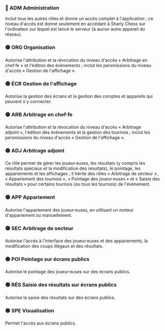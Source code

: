 <!-- Ne pas éditer ce tableau manuellement, utiliser plutôt le script generate_access_levels_doc.py. -->

### 🔴 ADM Administration
Inclut tous les autres rôles et donne un accès complet à l'application ; ce niveau d'accès est donné seulement en accédant à Sharly Chess sur l'ordinateur sur lequel est lancé le serveur (à aucun autre appareil du réseau).

### 🟡 ORG Organisation
Autorise l'attribution et la révocation du niveau d'accès « Arbitrage en chef·fe » et l'édition des évènements ; inclut les persmissions du niveau d'accès « Gestion de l'affichage ».

### 🟡 ÉCR Gestion de l'affichage
Autorise la gestion des écrans et la gestion des comptes et appareils qui peuvent s'y connecter.

### 🟡 ARB Arbitrage en chef·fe
Autorise l'attribution et la révocation du niveau d'accès « Arbitrage adjoint », l'édition des évènements et la gestion des tournois ; inclut les persmissions du niveau d'accès « Gestion de l'affichage ».

### 🟡 ADJ Arbitrage adjoint
Ce rôle permet de gérer les joueur·euses, les résultats (y compris les résultats spéciaux et la modification des résultats), le pointage, les appariements et les affichages ; il hérite des rôles « Arbitrage de secteur », « Appariement des tournois », « Pointage des joueur·euses » et « Saisie des résultats » pour certains tournois (ou tous les tournois) de l'évènement.

### 🟡 APP Appariement
Autorise l'appariement des joueur·euses, en utilisant un moteur d'appariement ou manuellement.

### 🟡 SEC Arbitrage de secteur
Autorise l'accès à l'interface des joueur·euses et des appariements, la modification des coups illégaux et des résultats.

### 🟢 POI Pointage sur écrans publics
Autorise le pointage des joueur·euses sur des écrans publics.

### 🟢 RÉS Saisie des résultats sur écrans publics
Autorise la saisie des résultats sur des écrans publics.

### 🟢 SPE Visualisation
Permet l'accès aux écrans publics.

<!-- Généré par le script generate_access_levels_doc.py (2025-09-17 21:28) -->

